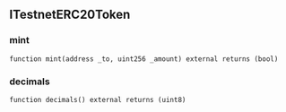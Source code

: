 ## ITestnetERC20Token

### mint

```solidity
function mint(address _to, uint256 _amount) external returns (bool)
```

### decimals

```solidity
function decimals() external returns (uint8)
```

